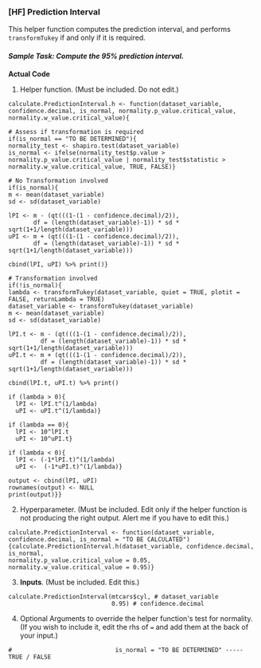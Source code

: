 ### [HF] Prediction Interval
This helper function computes the prediction interval, and performs `transformTukey` if and only if it is required.
#### **_Sample Task: Compute the 95% prediction interval._**
**Actual Code**
1. Helper function. (Must be included. Do not edit.)
```
calculate.PredictionInterval.h <- function(dataset_variable, confidence.decimal, is_normal, normality.p_value.critical_value, normality.w_value.critical_value){

# Assess if transformation is required
if(is_normal == "TO BE DETERMINED"){
normality_test <- shapiro.test(dataset_variable)
is_normal <- ifelse(normality_test$p.value > normality.p_value.critical_value | normality_test$statistic > normality.w_value.critical_value, TRUE, FALSE)}

# No Transformation involved
if(is_normal){
m <- mean(dataset_variable)
sd <- sd(dataset_variable)

lPI <- m - (qt(((1-(1 - confidence.decimal)/2)),
       df = (length(dataset_variable)-1)) * sd * sqrt(1+1/length(dataset_variable)))
uPI <- m + (qt(((1-(1 - confidence.decimal)/2)),
       df = (length(dataset_variable)-1)) * sd * sqrt(1+1/length(dataset_variable)))

cbind(lPI, uPI) %>% print()}

# Transformation involved
if(!is_normal){
lambda <- transformTukey(dataset_variable, quiet = TRUE, plotit = FALSE, returnLambda = TRUE)
dataset_variable <- transformTukey(dataset_variable)
m <- mean(dataset_variable)
sd <- sd(dataset_variable)
  
lPI.t <- m - (qt(((1-(1 - confidence.decimal)/2)),
         df = (length(dataset_variable)-1)) * sd * sqrt(1+1/length(dataset_variable)))
uPI.t <- m + (qt(((1-(1 - confidence.decimal)/2)),
         df = (length(dataset_variable)-1)) * sd * sqrt(1+1/length(dataset_variable)))

cbind(lPI.t, uPI.t) %>% print()

if (lambda > 0){
  lPI <- lPI.t^(1/lambda)
  uPI <- uPI.t^(1/lambda)}

if (lambda == 0){
  lPI <- 10^lPI.t
  uPI <- 10^uPI.t}

if (lambda < 0){
  lPI <- (-1*lPI.t)^(1/lambda)
  uPI <-  (-1*uPI.t)^(1/lambda)}

output <- cbind(lPI, uPI)
rownames(output) <- NULL
print(output)}}
```
2. Hyperparameter. (Must be included. Edit only if the helper function is not producing the right output. Alert me if you have to edit this.)
```
calculate.PredictionInterval <- function(dataset_variable, confidence.decimal, is_normal = "TO BE CALCULATED"){calculate.PredictionInterval.h(dataset_variable, confidence.decimal, is_normal,
normality.p_value.critical_value = 0.05, normality.w_value.critical_value = 0.95)} 
```
3. **Inputs**. (Must be included. Edit this.)
```
calculate.PredictionInterval(mtcars$cyl, # dataset_variable
                             0.95) # confidence.decimal
```
4. Optional Arguments to override the helper function's test for normality. (If you wish to include it, edit the rhs of `=` and add them at the back of your input.)
```
#                             is_normal = "TO BE DETERMINED" ----- TRUE / FALSE
```
